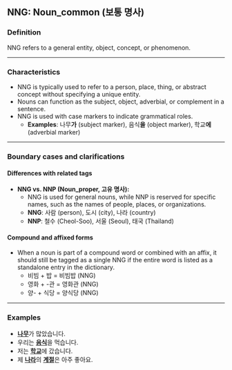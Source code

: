 ## NNG: Noun_common (보통 명사)

### Definition
NNG refers to a general entity, object, concept, or phenomenon.

---

### Characteristics
- NNG is typically used to refer to a person, place, thing, or abstract concept without specifying a unique entity.
- Nouns can function as the subject, object, adverbial, or complement in a sentence.
- NNG is used with case markers to indicate grammatical roles.
  - **Examples**: 나무**가** (subject marker), 음식**을** (object marker), 학교**에** (adverbial marker)

---

### Boundary cases and clarifications

#### Differences with related tags
- **NNG vs. NNP (Noun_proper, 고유 명사):**  
  - NNG is used for general nouns, while NNP is reserved for specific names, such as the names of people, places, or organizations.  
  - **NNG**: 사람 (person), 도시 (city), 나라 (country)  
  - **NNP**: 철수 (Cheol-Soo), 서울 (Seoul), 태국 (Thailand)  

#### Compound and affixed forms
  - When a noun is part of a compound word or combined with an affix, it should still be tagged as a single NNG if the entire word is listed as a standalone entry in the dictionary.  
    - 비빔 + 밥 = 비빔밥 (NNG)  
    - 영화 + -관 = 영화관 (NNG)  
    - 양- + 식당 = 양식당 (NNG)  

---

### Examples
- <ins>**나무**</ins>가 많았습니다.  
- 우리는 <ins>**음식**</ins>을 먹습니다.  
- 저는 <ins>**학교**</ins>에 갔습니다.  
- 제 <ins>**나라**</ins>의 <ins>**계절**</ins>은 아주 좋아요. 

